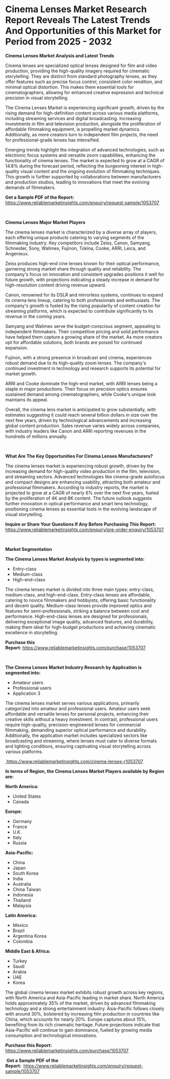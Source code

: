 <p><h1>Cinema Lenses Market Research Report Reveals The Latest Trends And Opportunities of this Market for Period from 2025 - 2032</h1></p><p><strong>Cinema Lenses Market Analysis and Latest Trends</strong></p>
<p><p>Cinema lenses are specialized optical lenses designed for film and video production, providing the high-quality imagery required for cinematic storytelling. They are distinct from standard photography lenses, as they offer features such as precise focus control, consistent color rendition, and minimal optical distortion. This makes them essential tools for cinematographers, allowing for enhanced creative expression and technical precision in visual storytelling.</p><p>The Cinema Lenses Market is experiencing significant growth, driven by the rising demand for high-definition content across various media platforms, including streaming services and digital broadcasting. Increasing investments in film and television production, alongside the proliferation of affordable filmmaking equipment, is propelling market dynamics. Additionally, as more creators turn to independent film projects, the need for professional-grade lenses has intensified.</p><p>Emerging trends highlight the integration of advanced technologies, such as electronic focus systems and versatile zoom capabilities, enhancing the functionality of cinema lenses. The market is expected to grow at a CAGR of 14.8% during the forecast period, reflecting the burgeoning interest in high-quality visual content and the ongoing evolution of filmmaking techniques. This growth is further supported by collaborations between manufacturers and production studios, leading to innovations that meet the evolving demands of filmmakers.</p></p>
<p><strong>Get a Sample PDF of the Report:&nbsp;</strong> <a href="https://www.reliablemarketinsights.com/enquiry/request-sample/1053707?utm_campaign=3080&utm_medium=2&utm_source=Github&utm_content=ia&utm_term=15042025&utm_id=cinema-lenses">https://www.reliablemarketinsights.com/enquiry/request-sample/1053707</a></p>
<p>&nbsp;</p>
<p><strong>Cinema Lenses Major Market Players</strong></p>
<p><p>The cinema lenses market is characterized by a diverse array of players, each offering unique products catering to varying segments of the filmmaking industry. Key competitors include Zeiss, Canon, Samyang, Schneider, Sony, Walimex, Fujinon, Tokina, Cooke, ARRI, Leica, and Angenieux. </p><p>Zeiss produces high-end cine lenses known for their optical performance, garnering strong market share through quality and reliability. The company's focus on innovation and consistent upgrades positions it well for future growth, with projections indicating a steady increase in demand for high-resolution content driving revenue upward.</p><p>Canon, renowned for its DSLR and mirrorless systems, continues to expand its cinema lens lineup, catering to both professionals and enthusiasts. The company's growth is fueled by the rising popularity of content creation for streaming platforms, which is expected to contribute significantly to its revenue in the coming years.</p><p>Samyang and Walimex serve the budget-conscious segment, appealing to independent filmmakers. Their competitive pricing and solid performance have helped them capture a growing share of the market. As more creators opt for affordable solutions, both brands are poised for continued expansion.</p><p>Fujinon, with a strong presence in broadcast and cinema, experiences robust demand due to its high-quality zoom lenses. The company's continued investment in technology and research supports its potential for market growth. </p><p>ARRI and Cooke dominate the high-end market, with ARRI lenses being a staple in major productions. Their focus on precision optics ensures sustained demand among cinematographers, while Cooke's unique look maintains its appeal. </p><p>Overall, the cinema lens market is anticipated to grow substantially, with estimates suggesting it could reach several billion dollars in size over the next few years, driven by technological advancements and increasing global content production. Sales revenue varies widely across companies, with industry leaders like Canon and ARRI reporting revenues in the hundreds of millions annually.</p></p>
<p>&nbsp;</p>
<p><strong>What Are The Key Opportunities For Cinema Lenses Manufacturers?</strong></p>
<p><p>The cinema lenses market is experiencing robust growth, driven by the increasing demand for high-quality video production in the film, television, and streaming sectors. Advanced technologies like cinema-grade autofocus and compact designs are enhancing usability, attracting both amateur and professional filmmakers. According to industry reports, the market is projected to grow at a CAGR of nearly 6% over the next five years, fueled by the proliferation of 4K and 8K content. The future outlook suggests further innovation in optical performance and smart lens technology, positioning cinema lenses as essential tools in the evolving landscape of visual storytelling.</p></p>
<p><strong>Inquire or Share Your Questions If Any Before Purchasing This Report:</strong> <a href="https://www.reliablemarketinsights.com/enquiry/pre-order-enquiry/1053707?utm_campaign=3080&utm_medium=2&utm_source=Github&utm_content=ia&utm_term=15042025&utm_id=cinema-lenses">https://www.reliablemarketinsights.com/enquiry/pre-order-enquiry/1053707</a></p>
<p>&nbsp;</p>
<p><strong>Market Segmentation</strong></p>
<p><strong>The Cinema Lenses Market Analysis by types is segmented into:</strong></p>
<p><ul><li>Entry-class</li><li>Medium-class</li><li>High-end-class</li></ul></p>
<p><p>The cinema lenses market is divided into three main types: entry-class, medium-class, and high-end-class. Entry-class lenses are affordable, catering to novice filmmakers and hobbyists, offering basic functionality and decent quality. Medium-class lenses provide improved optics and features for semi-professionals, striking a balance between cost and performance. High-end-class lenses are designed for professionals, delivering exceptional image quality, advanced features, and durability, making them ideal for high-budget productions and achieving cinematic excellence in storytelling.</p></p>
<p><strong>Purchase this Report:&nbsp;</strong><a href="https://www.reliablemarketinsights.com/purchase/1053707?utm_campaign=3080&utm_medium=2&utm_source=Github&utm_content=ia&utm_term=15042025&utm_id=cinema-lenses">https://www.reliablemarketinsights.com/purchase/1053707</a></p>
<p>&nbsp;</p>
<p><strong>The Cinema Lenses Market Industry Research by Application is segmented into:</strong></p>
<p><ul><li>Amateur users</li><li>Professional users</li><li>Application 3</li></ul></p>
<p><p>The cinema lenses market serves various applications, primarily categorized into amateur and professional users. Amateur users seek affordable and versatile lenses for personal projects, enhancing their creative skills without a heavy investment. In contrast, professional users require high-quality, precision-engineered lenses for commercial filmmaking, demanding superior optical performance and durability. Additionally, the application market includes specialized sectors like broadcasting and streaming, where lenses must cater to diverse formats and lighting conditions, ensuring captivating visual storytelling across various platforms.</p></p>
<p><a href="https://www.reliablemarketinsights.com/cinema-lenses-r1053707?utm_campaign=3080&utm_medium=2&utm_source=Github&utm_content=ia&utm_term=15042025&utm_id=cinema-lenses">&nbsp;https://www.reliablemarketinsights.com/cinema-lenses-r1053707</a></p>
<p><strong>In terms of Region, the Cinema Lenses Market Players available by Region are:</strong></p>
<p>
    <p> <strong> North America: </strong>
        <ul>
            <li>United States</li>
            <li>Canada</li>
        </ul>
        </p> 
    <p> <strong> Europe: </strong>
        <ul>
            <li>Germany</li>
            <li>France</li>
            <li>U.K.</li>
            <li>Italy</li>
            <li>Russia</li>
        </ul>
        </p> 
    <p> <strong> Asia-Pacific: </strong>
        <ul>
            <li>China</li>
            <li>Japan</li>
            <li>South Korea</li>
            <li>India</li>
            <li>Australia</li>
            <li>China Taiwan</li>
            <li>Indonesia</li>
            <li>Thailand</li>
            <li>Malaysia</li>
        </ul>
        </p> 
    <p> <strong> Latin America: </strong>
        <ul>
            <li>Mexico</li>
            <li>Brazil</li>
            <li>Argentina Korea</li>
            <li>Colombia</li>
        </ul>
        </p> 
    <p> <strong> Middle East & Africa: </strong>
        <ul>
            <li>Turkey</li>
            <li>Saudi</li>
            <li>Arabia</li>
            <li>UAE</li>
            <li>Korea</li>
        </ul>
    </p>
    </p>
<p><p>The global cinema lenses market exhibits robust growth across key regions, with North America and Asia-Pacific leading in market share. North America holds approximately 35% of the market, driven by advanced filmmaking technology and a strong entertainment industry. Asia-Pacific follows closely with around 30%, bolstered by increasing film production in countries like China, which accounts for nearly 20%. Europe captures about 15%, benefiting from its rich cinematic heritage. Future projections indicate that Asia-Pacific will continue to gain dominance, fueled by growing media consumption and technological innovations.</p></p>
<p><strong>Purchase this Report: </strong><a href="https://www.reliablemarketinsights.com/purchase/1053707?utm_campaign=3080&utm_medium=2&utm_source=Github&utm_content=ia&utm_term=15042025&utm_id=cinema-lenses">https://www.reliablemarketinsights.com/purchase/1053707</a></p>
<p>&nbsp;<strong>Get a Sample PDF of the Report:&nbsp;&nbsp;</strong><a href="https://www.reliablemarketinsights.com/enquiry/request-sample/1053707?utm_campaign=3080&utm_medium=2&utm_source=Github&utm_content=ia&utm_term=15042025&utm_id=cinema-lenses">https://www.reliablemarketinsights.com/enquiry/request-sample/1053707</a></p>
<p><strong></strong></p>
<p><p></p><p></p><p></p></p>